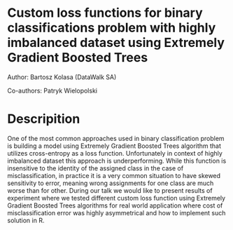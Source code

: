# Custom loss functions for binary classifications problem with highly imbalanced dataset using Extremely Gradient Boosted Trees

Author: Bartosz Kolasa (DataWalk SA)

Co-authors: Patryk Wielopolski

# Descripition

One of the most common approaches used in binary classification problem is building a model using Extremely Gradient Boosted Trees algorithm that utilizes cross-entropy as a loss function. Unfortunately in context of highly imbalanced dataset this approach is underperforming. While this function is insensitive to the identity of the assigned class in the case of misclassification, in practice it is a very common situation to have skewed  sensitivity to error, meaning wrong assignments for one class are much worse than for other. 
During our talk we would like to present results of experiment where we tested different custom loss function using Extremely Gradient Boosted Trees algorithms for real world application where cost of misclassification error was highly asymmetrical and how to implement such solution in R. 

